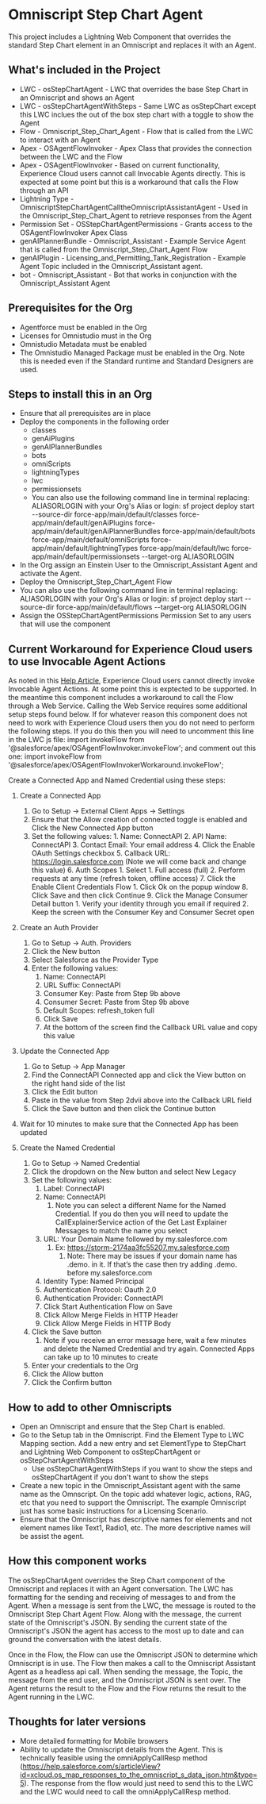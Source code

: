 # Omniscript Step Chart Agent
This project includes a Lightning Web Component that overrides the standard Step Chart element in an Omniscript and replaces it with an Agent.  

## What's included in the Project
- LWC - osStepChartAgent - LWC that overrides the base Step Chart in an Omniscript and shows an Agent
- LWC - osStepChartAgentWithSteps - Same LWC as osStepChart except this LWC inclues the out of the box step chart with a toggle to show the Agent
- Flow - Omniscript_Step_Chart_Agent - Flow that is called from the LWC to interact with an Agent
- Apex - OSAgentFlowInvoker - Apex Class that provides the connection between the LWC and the Flow
- Apex - OSAgentFlowInvoker - Based on current functionality, Experience Cloud users cannot call Invocable Agents directly.  This is expected at some point but this is a workaround that calls the Flow through an API
- Lightning Type - OmniscriptStepChartAgentCalltheOmniscriptAssistantAgent - Used in the Omniscript_Step_Chart_Agent to retrieve responses from the Agent
- Permission Set - OSStepChartAgentPermissions - Grants access to the OSAgentFlowInvoker Apex Class
- genAIPlannerBundle - Omniscript_Assistant - Example Service Agent that is called from the Omniscript_Step_Chart_Agent Flow
- genAIPlugin - Licensing_and_Permitting_Tank_Registration - Example Agent Topic included in the Omniscript_Assistant agent.  
- bot - Omniscript_Assistant - Bot that works in conjunction with the Omniscript_Assistant Agent

## Prerequisites for the Org
- Agentforce must be enabled in the Org
- Licenses for Omnistudio must in the Org
- Omnistudio Metadata must be enabled
- The Omnistudio Managed Package must be enabled in the Org.  Note this is needed even if the Standard runtime and Standard Designers are used.

## Steps to install this in an Org
- Ensure that all prerequisites are in place
- Deploy the components in the following order
    - classes
    - genAiPlugins
    - genAIPlannerBundles
    - bots
    - omniScripts
    - lightningTypes
    - lwc
    - permissionsets
    - You can also use the following command line in terminal replacing: ALIASORLOGIN with your Org's Alias or login:  sf project deploy start --source-dir force-app/main/default/classes force-app/main/default/genAiPlugins force-app/main/default/genAiPlannerBundles force-app/main/default/bots force-app/main/default/omniScripts force-app/main/default/lightningTypes force-app/main/default/lwc force-app/main/default/permissionsets  --target-org ALIASORLOGIN
- In the Org assign an Einstein User to the Omniscript_Assistant Agent and activate the Agent.  
- Deploy the Omniscript_Step_Chart_Agent Flow 
- You can also use the following command line in terminal replacing: ALIASORLOGIN with your Org's Alias or login:  sf project deploy start --source-dir force-app/main/default/flows --target-org ALIASORLOGIN
- Assign the OSStepChartAgentPermissions Permission Set to any users that will use the component

## Current Workaround for Experience Cloud users to use Invocable Agent Actions
As noted in this [Help Article](https://help.salesforce.com/s/articleView?id=ai.agent_custom_invocable_action_flow_apex.htm&type=5), Experience Cloud users cannot directly invoke Invocable Agent Actions.  At some point this is exptected to be supported.  In the meantime this component includes a workaround to call the Flow through a Web Service.  Calling the Web Service requires some additional setup steps found below.  If for whatever reason this component does not need to work with Experience Cloud users then you do not need to perform the following steps.  If you do this then you will need to uncomment this line in the LWC js file:  import invokeFlow from '@salesforce/apex/OSAgentFlowInvoker.invokeFlow'; and comment out this one:  import invokeFlow from '@salesforce/apex/OSAgentFlowInvokerWorkaround.invokeFlow';

Create a Connected App and Named Credential using these steps:
1. Create a Connected App
    1. Go to Setup → External Client Apps → Settings
    2. Ensure that the Allow creation of connected toggle is enabled and Click the New Connected App button
    3. Set the following values:
            1. Name: ConnectAPI
            2. API Name: ConnectAPI
            3. Contact Email: Your email address
            4. Click the Enable OAuth Settings checkbox
            5. Callback URL:  https://login.salesforce.com (Note we will come back and change this value)
            6. Auth Scopes
                1. Select 
                    1. Full access (full) 
                    2. Perform requests at any time (refresh token, offline access)
            7. Click the Enable Client Credentials Flow
                1. Click Ok on the popup window
            8. Click Save and then click Continue
            9. Click the Manage Consumer Detail button
                1. Verify your identity through you email if required
                2. Keep the screen with the Consumer Key and Consumer Secret open


2. Create an Auth Provider
    1. Go to Setup → Auth. Providers
    2. Click the New button
    3. Select Salesforce as the Provider Type
    4. Enter the following values:
        1. Name: ConnectAPI
        2. URL Suffix: ConnectAPI
        3. Consumer Key: Paste from Step 9b above
        4. Consumer Secret:  Paste from Step 9b above
        5. Default Scopes: refresh_token full
        6. Click Save
        7. At the bottom of the screen find the Callback URL value and copy this value
3. Update the Connected App
    1. Go to Setup → App Manager
    2. Find the ConnectAPI Connected app and click the View button on the right hand side of the list
    3. Click the Edit button
    4. Paste in the value from Step 2dvii above into the Callback URL field
    5. Click the Save button and then click the Continue button
4. Wait for 10 minutes to make sure that the Connected App has been updated
5. Create the Named Credential
    1. Go to Setup → Named Credential
    2. Click the dropdown on the New button and select New Legacy
    3. Set the following values:
        1. Label: ConnectAPI
        2. Name: ConnectAPI
            1. Note you can select a different Name for the Named Credential.  If you do then you will need to update the CallExplainerService action of the Get Last Explainer Messages to match the name you select
        3. URL: Your Domain Name followed by my.salesforce.com
            1. Ex:  https://storm-2174aa3fc55207.my.salesforce.com
                1. Note:  There may be issues if your domain name has .demo. in it.  If that’s the case then try adding .demo. before my.salesforce.com
        4. Identity Type:  Named Principal
        5. Authentication Protocol: Oauth 2.0
        6. Authentication Provider:  ConnectAPI
        7. Click Start Authentication Flow on Save
        8. Click Allow Merge Fields in HTTP Header
        9. Click Allow Merge Fields in HTTP Body
    4. Click the Save button
        1. Note if you receive an error message here, wait a few minutes and delete the Named Credential and try again.  Connected Apps can take up to 10 minutes to create
    5. Enter your credentials to the Org
    6. Click the Allow button
    7. Click the Confirm button

## How to add to other Omniscripts
- Open an Omniscript and ensure that the Step Chart is enabled.  
- Go to the Setup tab in the Omniscript.  Find the Element Type to LWC Mapping section.  Add a new entry and set ElementType to StepChart and Lightning Web Component to osStepChartAgent or osStepChartAgentWithSteps
    - Use osStepChartAgentWithSteps if you want to show the steps and osStepChartAgent if you don't want to show the steps
- Create a new topic in the Omniscript_Assistant agent with the same name as the Omnscript.  On the topic add whatever logic, actions, RAG, etc that you need to support the Omniscript.  The example Omniscript just has some basic instructions for a Licensing Scenario.
- Ensure that the Omniscript has descriptive names for elements and not element names like Text1, Radio1, etc.  The more descriptive names will be assist the agent.

## How this component works
The osStepChartAgent overrides the Step Chart component of the Omniscript and replaces it with an Agent conversation.  The LWC has formatting for the sending and receiving of messages to and from the Agent.  When a message is sent from the LWC, the message is routed to the Omniscript Step Chart Agent Flow.  Along with the message, the current state of the Omniscript's JSON.  By sending the current state of the Omniscript's JSON the agent has access to the most up to date and can ground the conversation with the latest details.  

Once in the Flow, the Flow can use the Omniscript JSON to determine which Omniscript is in use.  The Flow then makes a call to the Omniscript Assistant Agent as a headless api call.  When sending the message, the Topic, the message from the end user, and the Omniscript JSON is sent over.  The Agent returns the result to the Flow and the Flow returns the result to the Agent running in the LWC.

## Thoughts for later versions
- More detailed formatting for Mobile browsers
- Ability to update the Omniscript details from the Agent.  This is technically feasible using the omniApplyCallResp method (https://help.salesforce.com/s/articleView?id=xcloud.os_map_responses_to_the_omniscript_s_data_json.htm&type=5).  The response from the flow would just need to send this to the LWC and the LWC would need to call the omniApplyCallResp method.  

